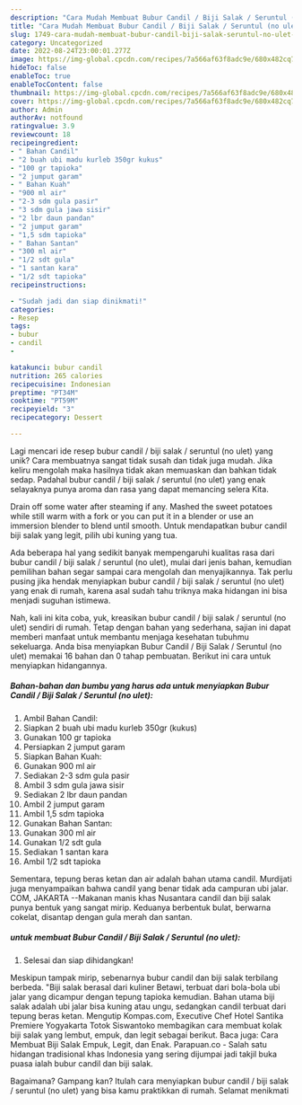 ```yaml
---
description: "Cara Mudah Membuat Bubur Candil / Biji Salak / Seruntul (no ulet) yang Lezat"
title: "Cara Mudah Membuat Bubur Candil / Biji Salak / Seruntul (no ulet) yang Lezat"
slug: 1749-cara-mudah-membuat-bubur-candil-biji-salak-seruntul-no-ulet-yang-lezat
category: Uncategorized
date: 2022-08-24T23:00:01.277Z
image: https://img-global.cpcdn.com/recipes/7a566af63f8adc9e/680x482cq70/bubur-candil-biji-salak-seruntul-no-ulet-foto-resep-utama.jpg
hideToc: false
enableToc: true
enableTocContent: false
thumbnail: https://img-global.cpcdn.com/recipes/7a566af63f8adc9e/680x482cq70/bubur-candil-biji-salak-seruntul-no-ulet-foto-resep-utama.jpg
cover: https://img-global.cpcdn.com/recipes/7a566af63f8adc9e/680x482cq70/bubur-candil-biji-salak-seruntul-no-ulet-foto-resep-utama.jpg
author: Admin
authorAv: notfound
ratingvalue: 3.9
reviewcount: 18
recipeingredient:
- " Bahan Candil"
- "2 buah ubi madu kurleb 350gr kukus"
- "100 gr tapioka"
- "2 jumput garam"
- " Bahan Kuah"
- "900 ml air"
- "2-3 sdm gula pasir"
- "3 sdm gula jawa sisir"
- "2 lbr daun pandan"
- "2 jumput garam"
- "1,5 sdm tapioka"
- " Bahan Santan"
- "300 ml air"
- "1/2 sdt gula"
- "1 santan kara"
- "1/2 sdt tapioka"
recipeinstructions:

- "Sudah jadi dan siap dinikmati!"
categories:
- Resep
tags:
- bubur
- candil
- 

katakunci: bubur candil  
nutrition: 265 calories
recipecuisine: Indonesian
preptime: "PT34M"
cooktime: "PT59M"
recipeyield: "3"
recipecategory: Dessert

---
```





Lagi mencari ide resep bubur candil / biji salak / seruntul (no ulet) yang unik? Cara membuatnya sangat tidak susah dan tidak juga mudah. Jika keliru mengolah maka hasilnya tidak akan memuaskan dan bahkan tidak sedap. Padahal bubur candil / biji salak / seruntul (no ulet) yang enak selayaknya punya aroma dan rasa yang dapat memancing selera Kita.





Drain off some water after steaming if any. Mashed the sweet potatoes while still warm with a fork or you can put it in a blender or use an immersion blender to blend until smooth. Untuk mendapatkan bubur candil biji salak yang legit, pilih ubi kuning yang tua.

Ada beberapa hal yang sedikit banyak mempengaruhi kualitas rasa dari bubur candil / biji salak / seruntul (no ulet), mulai dari jenis bahan, kemudian pemilihan bahan segar sampai cara mengolah dan menyajikannya. Tak perlu pusing jika hendak menyiapkan bubur candil / biji salak / seruntul (no ulet) yang enak di rumah, karena asal sudah tahu triknya maka hidangan ini bisa menjadi suguhan istimewa.






Nah, kali ini kita coba, yuk, kreasikan bubur candil / biji salak / seruntul (no ulet) sendiri di rumah. Tetap dengan bahan yang sederhana, sajian ini dapat memberi manfaat untuk membantu menjaga kesehatan tubuhmu sekeluarga. Anda bisa menyiapkan Bubur Candil / Biji Salak / Seruntul (no ulet) memakai 16 bahan dan 0 tahap pembuatan. Berikut ini cara untuk menyiapkan hidangannya.

<!--inarticleads1-->

##### Bahan-bahan dan bumbu yang harus ada untuk menyiapkan Bubur Candil / Biji Salak / Seruntul (no ulet):

1. Ambil  Bahan Candil:
1. Siapkan 2 buah ubi madu kurleb 350gr (kukus)
1. Gunakan 100 gr tapioka
1. Persiapkan 2 jumput garam
1. Siapkan  Bahan Kuah:
1. Gunakan 900 ml air
1. Sediakan 2-3 sdm gula pasir
1. Ambil 3 sdm gula jawa sisir
1. Sediakan 2 lbr daun pandan
1. Ambil 2 jumput garam
1. Ambil 1,5 sdm tapioka
1. Gunakan  Bahan Santan:
1. Gunakan 300 ml air
1. Gunakan 1/2 sdt gula
1. Sediakan 1 santan kara
1. Ambil 1/2 sdt tapioka


Sementara, tepung beras ketan dan air adalah bahan utama candil. Murdijati juga menyampaikan bahwa candil yang benar tidak ada campuran ubi jalar. COM, JAKARTA --Makanan manis khas Nusantara candil dan biji salak punya bentuk yang sangat mirip. Keduanya berbentuk bulat, berwarna cokelat, disantap dengan gula merah dan santan. 

<!--inarticleads2-->

#####  untuk membuat Bubur Candil / Biji Salak / Seruntul (no ulet):


1. Selesai dan siap dihidangkan!

Meskipun tampak mirip, sebenarnya bubur candil dan biji salak terbilang berbeda. &#34;Biji salak berasal dari kuliner Betawi, terbuat dari bola-bola ubi jalar yang dicampur dengan tepung tapioka kemudian. Bahan utama biji salak adalah ubi jalar bisa kuning atau ungu, sedangkan candil terbuat dari tepung beras ketan. Mengutip Kompas.com, Executive Chef Hotel Santika Premiere Yogyakarta Totok Siswantoko membagikan cara membuat kolak biji salak yang lembut, empuk, dan legit sebagai berikut. Baca juga: Cara Membuat Biji Salak Empuk, Legit, dan Enak. Parapuan.co - Salah satu hidangan tradisional khas Indonesia yang sering dijumpai jadi takjil buka puasa ialah bubur candil dan biji salak. 

Bagaimana? Gampang kan? Itulah cara menyiapkan bubur candil / biji salak / seruntul (no ulet) yang bisa kamu praktikkan di rumah. Selamat menikmati
